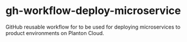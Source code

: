 # gh-workflow-deploy-microservice
GitHub reusable workflow for to be used for deploying microservices to product environments on Planton Cloud.
